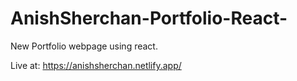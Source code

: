 # AnishSherchan-Portfolio-React-
New Portfolio webpage using react.

Live at: https://anishsherchan.netlify.app/

